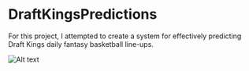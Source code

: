 # DraftKingsPredictions

For this project, I attempted to create a system for effectively predicting Draft Kings daily fantasy basketball line-ups. 

![Alt text](/Users/sauce/Desktop/pic.png "Title")
